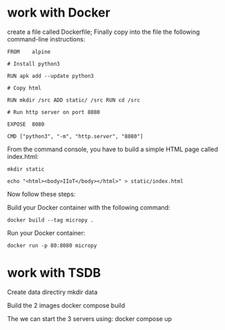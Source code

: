 work with Docker
================
create a file called Dockerfile; Finally copy into the file the following command-line instructions: 

    FROM	alpine 

    # Install python3 

    RUN apk add --update python3 

    # Copy html 

    RUN mkdir /src ADD static/ /src RUN cd /src 

    # Run http server on port 8080 

    EXPOSE	8080 

    CMD ["python3", "-m", "http.server", "8080"] 

 

From the command console, you have to build a simple HTML page called index.html: 

    mkdir static 

    echo "<html><body>IIoT</body></html>" > static/index.html 

  

Now follow these steps: 

Build your Docker container with the following command: 

    docker build --tag micropy . 

Run your Docker container: 

    docker run -p 80:8080 micropy 


work with TSDB
==============
Create data directiry
    mkdir data

Build the 2 images
    docker compose build 

The we can start the 3 servers using: 
    docker compose up 



